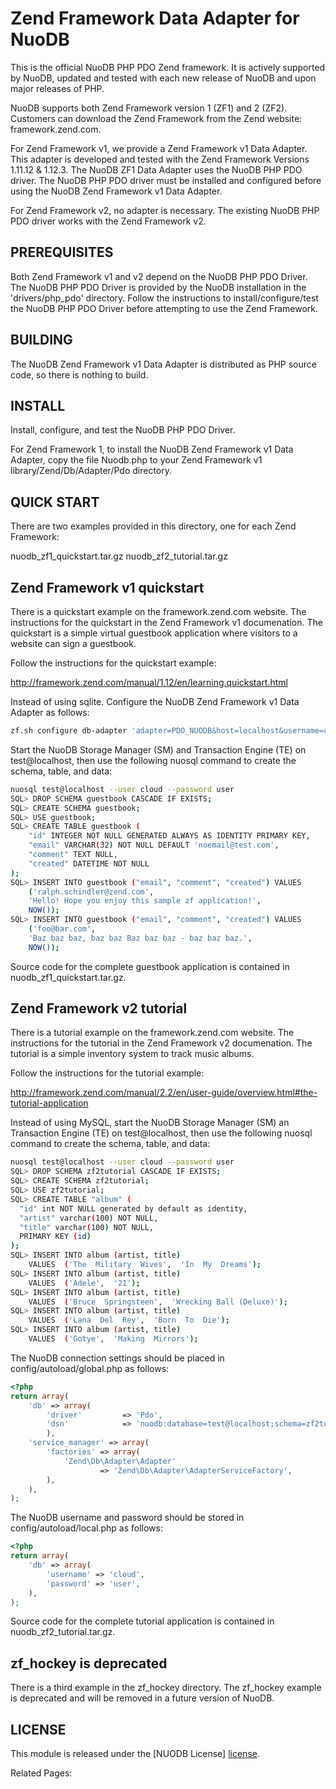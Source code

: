# Zend Framework Data Adapter for NuoDB #

This is the official NuoDB PHP PDO Zend framework. It is actively supported by NuoDB, updated and tested with each new release of NuoDB and upon major releases of PHP.

NuoDB supports both Zend Framework version 1 (ZF1) and 2 (ZF2).  Customers can download the Zend Framework from the Zend website: framework.zend.com.

For Zend Framework v1, we provide a Zend Framework v1 Data Adapter.  This adapter is developed and tested with the Zend Framework Versions 1.11.12 & 1.12.3.  The NuoDB ZF1 Data Adapter uses the NuoDB PHP PDO driver.  The NuoDB PHP PDO driver must be installed and configured before using the NuoDB Zend Framework v1 Data Adapter.

For Zend Framework v2, no adapter is necessary.  The existing NuoDB PHP PDO driver works with the Zend Framework v2.  

## PREREQUISITES ##

Both Zend Framework v1 and v2 depend on the NuoDB PHP PDO Driver.  The NuoDB PHP PDO Driver is provided by the NuoDB installation in the 'drivers/php_pdo' directory. Follow the instructions to install/configure/test the NuoDB PHP PDO Driver before attempting to use the Zend Framework.


## BUILDING ##

The NuoDB Zend Framework v1 Data Adapter is distributed as PHP source code, so there is nothing to build.


## INSTALL ##

Install, configure, and test the NuoDB PHP PDO Driver.

For Zend Framework 1, to install the NuoDB Zend Framework v1 Data Adapter, copy the file Nuodb.php to your Zend Framework v1 library/Zend/Db/Adapter/Pdo directory.


## QUICK START ##

There are two examples provided in this directory, one for each Zend Framework: 

nuodb_zf1_quickstart.tar.gz 
nuodb_zf2_tutorial.tar.gz

Zend Framework v1 quickstart
----------------------------
There is a quickstart example on the framework.zend.com website.  The instructions for the quickstart in the Zend Framework v1 documenation. The quickstart is a simple virtual guestbook application where visitors to a website can sign a guestbook.  

Follow the instructions for the quickstart example: 

  http://framework.zend.com/manual/1.12/en/learning.quickstart.html

Instead of using sqlite.  Configure the NuoDB Zend Framework v1 Data Adapter as follows:

```bash
zf.sh configure db-adapter 'adapter=PDO_NUODB&host=localhost&username=cloud&password=user&dbname=test@localhost&schema=guestbook&options.autoQuoteIdentifers=false' production
```

Start the NuoDB Storage Manager (SM) and Transaction Engine (TE) on test@localhost, then use the following nuosql command to create the schema, table, and data:

```bash
nuosql test@localhost --user cloud --password user
SQL> DROP SCHEMA guestbook CASCADE IF EXISTS;
SQL> CREATE SCHEMA guestbook;
SQL> USE guestbook;
SQL> CREATE TABLE guestbook (
    "id" INTEGER NOT NULL GENERATED ALWAYS AS IDENTITY PRIMARY KEY,
    "email" VARCHAR(32) NOT NULL DEFAULT 'noemail@test.com',
    "comment" TEXT NULL,
    "created" DATETIME NOT NULL
);
SQL> INSERT INTO guestbook ("email", "comment", "created") VALUES
    ('ralph.schindler@zend.com',
    'Hello! Hope you enjoy this sample zf application!',
    NOW());
SQL> INSERT INTO guestbook ("email", "comment", "created") VALUES
    ('foo@bar.com',
    'Baz baz baz, baz baz Baz baz baz - baz baz baz.',
    NOW());
```

Source code for the complete guestbook application is contained in nuodb_zf1_quickstart.tar.gz.



Zend Framework v2 tutorial
---------------------------
There is a tutorial example on the framework.zend.com website.  The instructions for the tutorial in the Zend Framework v2 documenation. The tutorial is a simple inventory system to track music albums.

Follow the instructions for the tutorial example: 

  http://framework.zend.com/manual/2.2/en/user-guide/overview.html#the-tutorial-application

Instead of using MySQL, start the NuoDB Storage Manager (SM) an Transaction Engine (TE) on test@localhost, then use the following nuosql command to create the schema, table, and data:

```bash
nuosql test@localhost --user cloud --password user
SQL> DROP SCHEMA zf2tutorial CASCADE IF EXISTS;
SQL> CREATE SCHEMA zf2tutorial;
SQL> USE zf2tutorial;
SQL> CREATE TABLE "album" (
  "id" int NOT NULL generated by default as identity,
  "artist" varchar(100) NOT NULL,
  "title" varchar(100) NOT NULL,
  PRIMARY KEY (id)
);
SQL> INSERT INTO album (artist, title)
    VALUES  ('The  Military  Wives',  'In  My  Dreams');
SQL> INSERT INTO album (artist, title)
    VALUES  ('Adele',  '21');
SQL> INSERT INTO album (artist, title)
    VALUES  ('Bruce  Springsteen',  'Wrecking Ball (Deluxe)');
SQL> INSERT INTO album (artist, title)
    VALUES  ('Lana  Del  Rey',  'Born  To  Die');
SQL> INSERT INTO album (artist, title)
    VALUES  ('Gotye',  'Making  Mirrors');
```

The NuoDB connection settings should be placed in config/autoload/global.php as follows:
```php
<?php
return array(
    'db' => array(
        'driver'         => 'Pdo',
        'dsn'            => 'nuodb:database=test@localhost;schema=zf2tutorial',
        ),
    'service_manager' => array(
        'factories' => array(
            'Zend\Db\Adapter\Adapter'
                    => 'Zend\Db\Adapter\AdapterServiceFactory',
        ),
    ),
);
```

The NuoDB username and password should be stored in config/autoload/local.php as follows:
```php
<?php
return array(
    'db' => array(
        'username' => 'cloud',
        'password' => 'user',
    ),
);
```

Source code for the complete tutorial application is contained in nuodb_zf2_tutorial.tar.gz.


zf_hockey is deprecated
-----------------------
There is a third example in the zf_hockey directory.  The zf_hockey example is deprecated and will be removed in a future version of NuoDB.


## LICENSE ##

This module is released under the [NUODB License] [license].

Related Pages:

[homepage]: http://www.nuodb.com
[license]: https://github.com/nuodb/nuodb-php-pdo-zend/blob/master/LICENSE


